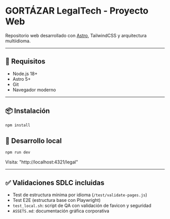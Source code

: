 # GORTÁZAR LegalTech - Proyecto Web

Repositorio web desarrollado con [Astro](https://astro.build), TailwindCSS y arquitectura multiidioma.

---

## 🚀 Requisitos

- Node.js 18+
- Astro 5+
- Git
- Navegador moderno

---

## 📦 Instalación

```bash
npm install
```

## 🔧 Desarrollo local

```bash
npm run dev
```

Visita: "http://localhost:4321/legal"

---

## ✅ Validaciones SDLC incluidas

- Test de estructura mínima por idioma (`/test/validate-pages.js`)
- Test E2E (estructura base con Playwright)
- `test_local.sh`: script de QA con validación de favicon y seguridad
- `ASSETS.md`: documentación gráfica corporativa
